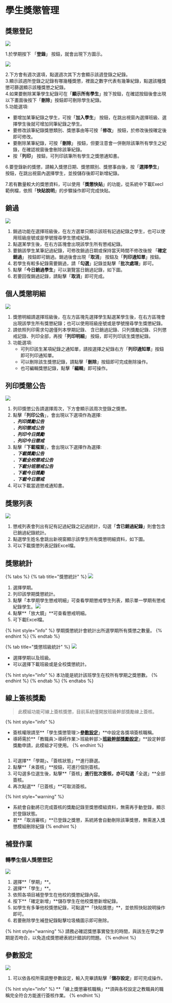 # 學生獎懲管理

## 獎懲登記

![](../.gitbook/assets/reward-single.png)

1.於學期按下 「**登錄**」 按鈕，就會出現下方圖示。

![](../.gitbook/assets/reward\&punishment\_record2.png)

2.下方會有週次選項，點選週次其下方會顯示該週登錄之紀錄。\
3.顯示該週所登錄之記錄有哪幾種獎懲，裡面之數字代表有幾筆紀錄，點選該種獎懲可篩選顯示該種獎懲之紀錄。\
4.如果要刪除某筆學生紀錄可在「**顯示所有學生**」按下按鈕，在確認按鈕後會出現以下畫面後按下「**刪除**」按鈕即可刪除學生紀錄。 <img src="../.gitbook/assets/reward-and-punishment_record3.png" alt="" data-size="original"> \
5.功能選項:

* 要增加某筆紀錄之學生，可按「**加入學生**」 按鈕，在跳出視窗內選擇班級、選擇學生後就可增加同筆紀錄之學生。
* 要修改該筆紀錄獎懲類別、獎懲事由等可按「**修改**」 按鈕，於修改後按確定後即可修改。
* 要刪除某筆紀錄，可按「**刪除**」 按鈕，但要注意會一併刪除該筆所有學生之紀錄，在確認視窗後會刪除該筆紀錄。
* 按「**列印**」 按鈕，可列印該筆所有學生之獎懲通知書。

6.要登錄新的獎懲，請輸入獎懲日期、獎懲類別、獎懲事由後，按「**選擇學生**」 按鈕，在跳出視窗內選擇學生，並按儲存後即可新增紀錄。

7.若有數量較大的獎懲資料，可以使用「**獎懲快貼**」的功能，從系統中下載Execl範例檔，依照「**快貼說明**」的步驟操作即可完成快貼。

## 銷過

![](../.gitbook/assets/cancel\_punish.png)

1. 銷過功能在選擇班級後，在左方選單只顯示該班有記過紀錄之學生，也可以使用班級座號或是學號搜尋學生懲戒紀錄。
2. 點選某學生後，在右方區塊會出現該學生所有懲戒紀錄。
3. 要銷該學生某筆記過紀錄，可修改銷過日期或保持當天時間不修改後按 「**確定銷過**」 按鈕即可銷過。銷過後會出現「**取消**」 按鈕及「**列印通知單**」按鈕。
4. 若學生有較多紀錄需要銷過，請「**勾選**」記錄並點擊「**批次處理**」即可。
5. 點擊「**今日銷過學生**」可以瀏覽當日銷過記錄，如下圖。 <img src="../.gitbook/assets/cancel_punish2.png" alt="" data-size="original">&#x20;
6. 若要回復銷過記錄，請點擊「**取消**」即可完成。

## 個人獎懲明細

![](../.gitbook/assets/reward-detail.png)

1. 獎懲明細請選擇班級後，在左方區塊先選擇學生點選某學生後，在右方區塊會出現該學生所有獎懲紀錄；也可以使用班級座號或是學號搜尋學生獎懲紀錄。
2. 請依照列印需求勾選僅列本學期記錄、 含已銷過記錄、只列獎勵記錄、只列懲戒記錄、列印全部，再按「**列印明細**」 按鈕，即可列印該生獎懲紀錄。
3. 功能選項:
   * 可列印該生某項紀錄之通知單，請按選擇之紀錄右方「**列印通知單**」按鈕即可列印通知單。
   * 可以刪除該生獎懲記錄，請點擊「**刪除**」按鈕即可完成刪除操作。
   * 也可編輯獎懲記錄，點擊「**編輯**」即可操作。

## 列印獎懲公告

![](../.gitbook/assets/print\_reward-and-punishment\_announcement.png)

1. 列印獎懲公告請選擇周次，下方會顯示該周次登錄之獎懲。
2. 點擊「**列印公告**」，會出現以下選項作為選擇:\
   _**．列印獎勵公告**_\
   _**．列印懲戒公告**_\
   _**．列印今日獎勵**_\
   _**．列印今日懲戒**_
3. 點擊「**下載檔案**」，會出現以下選擇作為選擇:\
   _**．下載獎勵公告**_\
   _**．下載全校懲戒公告**_\
   _**．下載分班懲戒公告**_\
   _**．下載今日獎勵**_\
   _**．下載今日懲戒**_
4. 可以下載當週懲戒通知書。

## 獎懲列表

![](../.gitbook/assets/punishment\_list.png)

1. 懲戒列表會列出有記有記過紀錄之記過統計，勾選「**含已銷過紀錄**」則會包含已銷過紀錄統計。
2. 點選學生姓名會跳出新視窗顯示該學生所有獎懲明細資料，如下圖。 <img src="../.gitbook/assets/punishment_list2.png" alt="" data-size="original">&#x20;
3. 可以下載獎懲列表記錄Excel檔。

## 獎懲統計

{% tabs %}
{% tab title="獎懲統計" %}
![](../.gitbook/assets/reward-semester-count.png)

1. 選擇學期。
2. 列印該學期獎懲統計。
3. 點擊「本學期學生懲戒明細」可查看學期懲戒學生列表，顯示單一學期有懲戒紀錄學生。![](../.gitbook/assets/reward-semester-count2.png)
4. 點擊**「放大鏡」**可查看懲戒明細。
5. 可下載Excel檔。

{% hint style="info" %}
學期獎懲統計會統計出所選學期所有獎懲之數量。
{% endhint %}
{% endtab %}

{% tab title="獎懲班級統計" %}
![](../.gitbook/assets/reward-and-punishment\_statistics2.png)

* 選擇學期以及班級。
* 可以選擇下載班級或是全校獎懲統計。

{% hint style="info" %}
本功能是統計該班學生在校所有學期之獎懲數。
{% endhint %}
{% endtab %}
{% endtabs %}

## 線上簽核獎勵

> 此模組功能可線上簽核獎懲，目前系統僅開放班級幹部獎勵線上簽核。

{% hint style="info" %}
* 簽核權限請至**「學生獎懲管理＞**[**參數設定**](sheng-guan-li.md#can-shu-she-ding)**」**中設定各獎項簽核職稱。
* 導師需於**「教職員＞導師作業＞班級幹部＞**[**班級幹部獎勵設定**](../jiao-1/zuo.md#ban-ji-gan-bu-jiang-li-she-ding)**」**設定幹部獎勵申請，此模組才可使用。
{% endhint %}

<figure><img src="../.gitbook/assets/online-check-reward.png" alt=""><figcaption></figcaption></figure>

1. 可選擇**「學期」**、**「簽核狀態」**進行篩選。
2. 點擊**「未簽核」**按鈕，可進行個別簽核。
3. 可勾選多位選生後，點擊**「簽核」**進行批次簽核，亦可勾選**「全選」**全部簽核。
4. 再次點選**「已簽核」**可取消簽核。

{% hint style="warning" %}
* 系統會自動將已完成簽核的獎勵記錄至獎懲模組資料，無需再手動登錄，顯示於登錄狀態。
* 若**「取消審核」**已登錄之獎懲，系統將會自動刪除該筆獎懲，無需進入獎懲模組刪除紀錄
{% endhint %}

## 補登作業

### 轉學生個人獎懲登記

![](../.gitbook/assets/reward-transaction-data.png)

1. 選擇**「學期」**。
2. 選擇**「學生」**。
3. 依照各項目補登學生在他校的獎懲紀錄內容。&#x20;
4. 按下**「確定新增」**儲存學生在他校獎懲新增紀錄。&#x20;
5. 如學生有多筆他校獎懲紀錄，可點選**「快貼獎懲」**，並依照快貼說明操作即可。
6. 若要刪除學生補登紀錄點擊垃圾桶圖示即可刪除。

{% hint style="warning" %}
請務必確認獎懲事實發生的時間，與該生在學之學期是否吻合，以免造成獎懲總表統計錯誤的問題。
{% endhint %}

## 參數設定

![](<../.gitbook/assets/absent-params (1).png>)

1. 可以依各校所需調整參數設定，輸入完畢請點擊「**儲存設定**」即可完成操作。

{% hint style="info" %}
**「線上獎懲審核職稱」**須與各校設定之教職員的職稱完全符合方能進行簽核作業。
{% endhint %}

